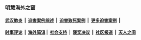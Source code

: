 
### 明慧海外之窗

####  [武汉肺炎](indexes/365.md?t=01060500) &nbsp;|&nbsp;  [迫害案例综述](indexes/328.md?t=01060500) &nbsp;|&nbsp; [迫害致死案例](indexes/277.md?t=01060500)  &nbsp;|&nbsp; [更多迫害案例](indexes/81.md?t=01060500)  &nbsp;|&nbsp; 
####  [时事评论](indexes/251.md?t=01060500) &nbsp;|&nbsp; [海外简讯](indexes/245.md?t=01060500)&nbsp;|&nbsp;  [社会支持](indexes/140.md?t=01060500) &nbsp;|&nbsp; [褒奖决议](indexes/282.md?t=01060500) &nbsp;|&nbsp; [社区报道](indexes/91.md?t=01060500)  &nbsp;|&nbsp; [天人之间](indexes/78.md?t=01060500) 

